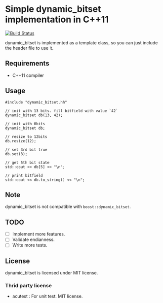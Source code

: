 # Simple dynamic_bitset implementation in C++11

[![Build Status](https://dev.azure.com/syoyo/lte%20oss/_apis/build/status/syoyo.dynamic_bitset?branchName=master)](https://dev.azure.com/syoyo/lte%20oss/_build/latest?definitionId=3&branchName=master)

dynamic_bitset is implemented as a template class, so you can just include the header file to use it.

## Requirements

* C++11 compiler

## Usage

```
#include "dynamic_bitset.hh"

// init with 13 bits. fill bitfield with value `42`
dynamic_bitset db(13, 42);

// init with 0bits
dynamic_bitset db;

// resize to 12bits
db.resize(12);

// set 3rd bit true
db.set(3);

// get 5th bit state
std::cout << db[5] << "\n";

// print bitfield
std::cout << db.to_string() << "\n";
```

## Note

dynamic_bitset is not compatible with `boost::dynamic_bitset`.

## TODO

* [ ] Implement more features.
* [ ] Validate endianness.
* [ ] Write more tests.

## License

dynamic_bitset is licensed under MIT license.

### Thrid party license

* acutest : For unit test. MIT license.
